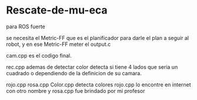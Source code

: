 # Rescate-de-mu-eca
para ROS fuerte

se necesita el Metric-FF que es el planificador para darle el plan a seguir al robot, y en ese Metric-FF meter el output.c 

cam.cpp es el codigo final.

rec.cpp ademas de detectar color detecta si tiene 4 lados que seria un cuadrado o dependiendo de la definicion de su camara.

rojo.cpp rosa.cpp Color.cpp detecta colores
rojo.cpp lo encontre en internet con otro nombre y rosa.cpp fue brindado por mi profesor
